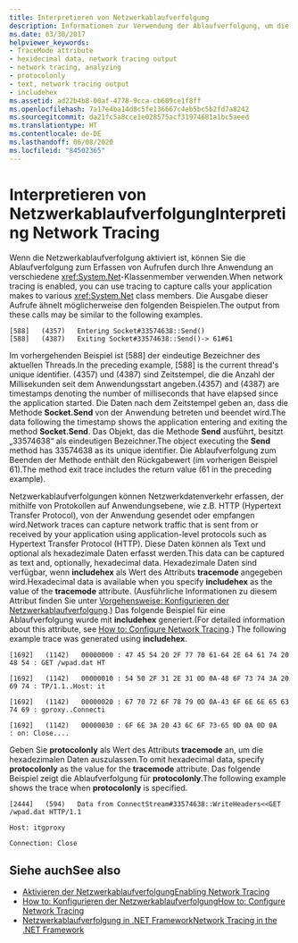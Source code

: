 ```yaml
---
title: Interpretieren von Netzwerkablaufverfolgung
description: Informationen zur Verwendung der Ablaufverfolgung, um die Aufrufe zu erfassen, die Ihre Anwendung an verschiedene Member der System.Net-Klasse im .NET Framework sendet
ms.date: 03/30/2017
helpviewer_keywords:
- TraceMode attribute
- hexidecimal data, network tracing output
- network tracing, analyzing
- protocolonly
- text, network tracing output
- includehex
ms.assetid: ad22b4b8-00af-4778-9cca-cb609ce1f8ff
ms.openlocfilehash: 7a17e4ba14d8c5fe136667c4eb5bc5b2fd7a8242
ms.sourcegitcommit: da21fc5a8cce1e028575acf31974681a1bc5aeed
ms.translationtype: HT
ms.contentlocale: de-DE
ms.lasthandoff: 06/08/2020
ms.locfileid: "84502365"
---
```

# <a name="interpreting-network-tracing"></a><span data-ttu-id="8266f-103">Interpretieren von Netzwerkablaufverfolgung</span><span class="sxs-lookup"><span data-stu-id="8266f-103">Interpreting Network Tracing</span></span>
<span data-ttu-id="8266f-104">Wenn die Netzwerkablaufverfolgung aktiviert ist, können Sie die Ablaufverfolgung zum Erfassen von Aufrufen durch Ihre Anwendung an verschiedene <xref:System.Net>-Klassenmember verwenden.</span><span class="sxs-lookup"><span data-stu-id="8266f-104">When network tracing is enabled, you can use tracing to capture calls your application makes to various <xref:System.Net> class members.</span></span> <span data-ttu-id="8266f-105">Die Ausgabe dieser Aufrufe ähnelt möglicherweise den folgenden Beispielen.</span><span class="sxs-lookup"><span data-stu-id="8266f-105">The output from these calls may be similar to the following examples.</span></span>  
  
```output
[588]   (4357)   Entering Socket#33574638::Send()  
[588]   (4387)   Exiting Socket#33574638::Send()-> 61#61
```  
  
 <span data-ttu-id="8266f-106">Im vorhergehenden Beispiel ist [588] der eindeutige Bezeichner des aktuellen Threads.</span><span class="sxs-lookup"><span data-stu-id="8266f-106">In the preceding example, [588] is the current thread's unique identifier.</span></span> <span data-ttu-id="8266f-107">(4357) und (4387) sind Zeitstempel, die die Anzahl der Millisekunden seit dem Anwendungsstart angeben.</span><span class="sxs-lookup"><span data-stu-id="8266f-107">(4357) and (4387) are timestamps denoting the number of milliseconds that have elapsed since the application started.</span></span> <span data-ttu-id="8266f-108">Die Daten nach dem Zeitstempel geben an, dass die Methode **Socket.Send** von der Anwendung betreten und beendet wird.</span><span class="sxs-lookup"><span data-stu-id="8266f-108">The data following the timestamp shows the application entering and exiting the method **Socket.Send**.</span></span> <span data-ttu-id="8266f-109">Das Objekt, das die Methode **Send** ausführt, besitzt „33574638“ als eindeutigen Bezeichner.</span><span class="sxs-lookup"><span data-stu-id="8266f-109">The object executing the **Send** method has 33574638 as its unique identifier.</span></span> <span data-ttu-id="8266f-110">Die Ablaufverfolgung zum Beenden der Methode enthält den Rückgabewert (im vorherigen Beispiel 61).</span><span class="sxs-lookup"><span data-stu-id="8266f-110">The method exit trace includes the return value (61 in the preceding example).</span></span>  
  
 <span data-ttu-id="8266f-111">Netzwerkablaufverfolgungen können Netzwerkdatenverkehr erfassen, der mithilfe von Protokollen auf Anwendungsebene, wie z.B. HTTP (Hypertext Transfer Protocol), von der Anwendung gesendet oder empfangen wird.</span><span class="sxs-lookup"><span data-stu-id="8266f-111">Network traces can capture network traffic that is sent from or received by your application using application-level protocols such as Hypertext Transfer Protocol (HTTP).</span></span> <span data-ttu-id="8266f-112">Diese Daten können als Text und optional als hexadezimale Daten erfasst werden.</span><span class="sxs-lookup"><span data-stu-id="8266f-112">This data can be captured as text and, optionally, hexadecimal data.</span></span> <span data-ttu-id="8266f-113">Hexadezimale Daten sind verfügbar, wenn **includehex** als Wert des Attributs **tracemode** angegeben wird.</span><span class="sxs-lookup"><span data-stu-id="8266f-113">Hexadecimal data is available when you specify **includehex** as the value of the **tracemode** attribute.</span></span> <span data-ttu-id="8266f-114">(Ausführliche Informationen zu diesem Attribut finden Sie unter [Vorgehensweise: Konfigurieren der Netzwerkablaufverfolgung](how-to-configure-network-tracing.md).) Das folgende Beispiel für eine Ablaufverfolgung wurde mit **includehex** generiert.</span><span class="sxs-lookup"><span data-stu-id="8266f-114">(For detailed information about this attribute, see [How to: Configure Network Tracing](how-to-configure-network-tracing.md).) The following example trace was generated using **includehex**.</span></span>  
  
 `[1692]   (1142)   00000000 : 47 45 54 20 2F 77 70 61-64 2E 64 61 74 20 48 54 : GET /wpad.dat HT`  
  
 `[1692]   (1142)   00000010 : 54 50 2F 31 2E 31 0D 0A-48 6F 73 74 3A 20 69 74 : TP/1.1..Host: it`  
  
 `[1692]   (1142)   00000020 : 67 70 72 6F 78 79 0D 0A-43 6F 6E 6E 65 63 74 69 : gproxy..Connecti`  
  
 `[1692]   (1142)   00000030 : 6F 6E 3A 20 43 6C 6F 73-65 0D 0A 0D 0A     : on: Close....`  
  
 <span data-ttu-id="8266f-115">Geben Sie **protocolonly** als Wert des Attributs **tracemode** an, um die hexadezimalen Daten auszulassen.</span><span class="sxs-lookup"><span data-stu-id="8266f-115">To omit hexadecimal data, specify **protocolonly** as the value for the **tracemode** attribute.</span></span> <span data-ttu-id="8266f-116">Das folgende Beispiel zeigt die Ablaufverfolgung für **protocolonly**.</span><span class="sxs-lookup"><span data-stu-id="8266f-116">The following example shows the trace when **protocolonly** is specified.</span></span>  
  
 `[2444]   (594)   Data from ConnectStream#33574638::WriteHeaders<<GET /wpad.dat HTTP/1.1`  
  
 `Host: itgproxy`  
  
 `Connection: Close`  
  
## <a name="see-also"></a><span data-ttu-id="8266f-117">Siehe auch</span><span class="sxs-lookup"><span data-stu-id="8266f-117">See also</span></span>

- [<span data-ttu-id="8266f-118">Aktivieren der Netzwerkablaufverfolgung</span><span class="sxs-lookup"><span data-stu-id="8266f-118">Enabling Network Tracing</span></span>](enabling-network-tracing.md)
- [<span data-ttu-id="8266f-119">How to: Konfigurieren der Netzwerkablaufverfolgung</span><span class="sxs-lookup"><span data-stu-id="8266f-119">How to: Configure Network Tracing</span></span>](how-to-configure-network-tracing.md)
- [<span data-ttu-id="8266f-120">Netzwerkablaufverfolgung in .NET Framework</span><span class="sxs-lookup"><span data-stu-id="8266f-120">Network Tracing in the .NET Framework</span></span>](network-tracing.md)
